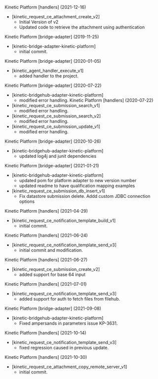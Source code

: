 Kinetic Platform [handlers] (2021-12-16)
  * [kinetic_request_ce_attachment_create_v2]
    * Initial Version of v2
    * Updated code to retrieve the attachment using authentication
  
Kinetic Platform [bridge-adapter] (2019-11-25)
  * [kinetic-bridge-adapter-kinetic-platform]
    * initial commit.

Kinetic Platform [bridge-adapter] (2020-01-05)
  * [kinetic_agent_handler_execute_v1]
    * added handler to the project.

Kinetic Platform [bridge-adapter] (2020-07-22)
  * [kinetic-bridgehub-adapter-kinetic-platform]
    * modified error handling.
Kinetic Platform [handlers] (2020-07-22)
  * [kinetic_request_ce_submission_search_v1]
    * modified error handling.
  * [kinetic_request_ce_submission_search_v2]
    * modified error handling.
  * [kinetic_request_ce_submission_update_v1]
    * modified error handling.

Kinetic Platform [bridge-adapter] (2020-10-26)
  * [kinetic-bridgehub-adapter-kinetic-platform]
    * updated log4j and junit dependencies

Kinetic Platform [bridge-adapter] (2021-01-21)
  * [kinetic-bridgehub-adapter-kinetic-platform]
    * updated pom for platform adapter to new version number
    * updated readme to have qualification mapping examples
  * [kinetic_request_ce_submission_db_insert_v1]
    * Fix datastore submission delete. Addd custom JDBC connection options

Kinetic Platform [handlers] (2021-04-29)
  * [kinetic_request_ce_notification_template_build_v1]
    * initial commit.

Kinetic Platform [handlers] (2021-06-24)
  * [kinetic_request_ce_notification_template_send_v3]
    * initial commit and modification.

Kinetic Platform [handlers] (2021-06-27)
  * [kinetic_request_ce_submission_create_v2]
    * added support for base 64 input

Kinetic Platform [handlers] (2021-07-01)
  * [kinetic_request_ce_notification_template_send_v3]
    * added support for auth to fetch files from filehub.

Kinetic Platform [bridge-adapter] (2021-09-08)
  * [kinetic-bridgehub-adapter-kinetic-platform]
    * Fixed ampersands in parameters issue KP-3631.

Kinetic Platform [handlers] (2021-10-14)
  * [kinetic_request_ce_notification_template_send_v3]
    * fixed regression caused in previous update.  

Kinetic Platform [handlers] (2021-10-30)
  * [kinetic_request_ce_attachment_copy_remote_server_v1]
    * initial commit.


